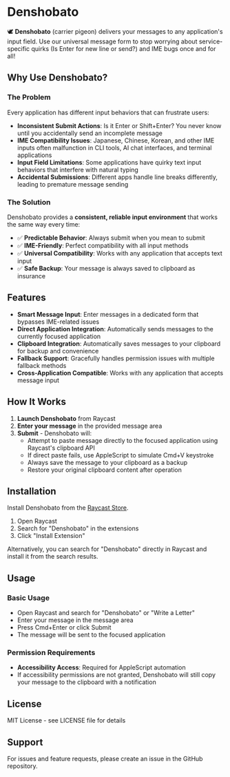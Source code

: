 # Denshobato

🕊️ **Denshobato** (carrier pigeon) delivers your messages to any application's input field. Use our universal message form to stop worrying about service-specific quirks (Is Enter for new line or send?) and IME bugs once and for all!

## Why Use Denshobato?

### The Problem
Every application has different input behaviors that can frustrate users:

- **Inconsistent Submit Actions**: Is it Enter or Shift+Enter? You never know until you accidentally send an incomplete message
- **IME Compatibility Issues**: Japanese, Chinese, Korean, and other IME inputs often malfunction in CLI tools, AI chat interfaces, and terminal applications
- **Input Field Limitations**: Some applications have quirky text input behaviors that interfere with natural typing
- **Accidental Submissions**: Different apps handle line breaks differently, leading to premature message sending

### The Solution
Denshobato provides a **consistent, reliable input environment** that works the same way every time:

- ✅ **Predictable Behavior**: Always submit when you mean to submit
- ✅ **IME-Friendly**: Perfect compatibility with all input methods
- ✅ **Universal Compatibility**: Works with any application that accepts text input
- ✅ **Safe Backup**: Your message is always saved to clipboard as insurance

## Features

- **Smart Message Input**: Enter messages in a dedicated form that bypasses IME-related issues
- **Direct Application Integration**: Automatically sends messages to the currently focused application
- **Clipboard Integration**: Automatically saves messages to your clipboard for backup and convenience
- **Fallback Support**: Gracefully handles permission issues with multiple fallback methods
- **Cross-Application Compatible**: Works with any application that accepts message input

## How It Works

1. **Launch Denshobato** from Raycast
2. **Enter your message** in the provided message area
3. **Submit** - Denshobato will:
   - Attempt to paste message directly to the focused application using Raycast's clipboard API
   - If direct paste fails, use AppleScript to simulate Cmd+V keystroke
   - Always save the message to your clipboard as a backup
   - Restore your original clipboard content after operation

## Installation

Install Denshobato from the [Raycast Store](https://www.raycast.com/store).

1. Open Raycast
2. Search for "Denshobato" in the extensions
3. Click "Install Extension"

Alternatively, you can search for "Denshobato" directly in Raycast and install it from the search results.

## Usage

### Basic Usage
- Open Raycast and search for "Denshobato" or "Write a Letter"
- Enter your message in the message area
- Press Cmd+Enter or click Submit
- The message will be sent to the focused application

### Permission Requirements
- **Accessibility Access**: Required for AppleScript automation
- If accessibility permissions are not granted, Denshobato will still copy your message to the clipboard with a notification

## License

MIT License - see LICENSE file for details

## Support

For issues and feature requests, please create an issue in the GitHub repository.
